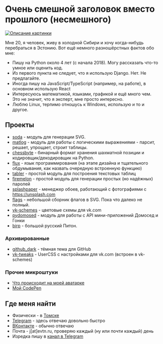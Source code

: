 # Очень смешной заголовок вместо прошлого (несмешного)

[![Описание картинки](https://github-readme-stats.vercel.app/api?username=evtn&count_private=true&show_icons=true&title_color=68f67b&bg_color=0d1117&hide_border=true&icon_color=fafafa&text_color=fafafa&include_all_commits=true)](https://github.com/anuraghazra/github-readme-stats)

Мне 20, я человек, живу в холодной Сибири и хочу когда-нибудь перебраться в Эстонию.
Вот ещё немного разношёрстных фактов обо мне:

* Пишу на Python около 4 лет (с начала 2018). Могу рассказать что-то умное или оценить код.
* Из первого пункта не следует, что я использую Django. Нет. Не предлагайте.
* Иногда пишу на JavaScript/TypeScript (например, на работе), в основном использую React
* Интересуюсь математикой, языками, графикой и ещё много чем. Это не значит, что я эксперт, мне просто интересно.
* Люблю Linux, терпимо отношусь к Windows, использую и то и другое.

## Проекты

* [soda](https://github.com/evtn/soda) - модуль для генерации SVG.
* [matlog](https://github.com/evtn/matlog) - модуль для работы с логическими выражениями - парсит, решает, упрощает, строит таблицы.
* [chessbyte](https://github.com/evtn/chessbyte) - бинарный формат хранения шахматной позиции и кодировщик/декодировщик на Python.
* [flux](https://vk.com/fluxbot) - язык программирования (на этапе дизайна и тщательного обдумывания, как назвать очередную встроенную функцию)
* [tabler](https://github.com/evtn/tabler) - простой модуль для построения текстовых таблиц
* [firemelon](https://github.com/evtn/firemelon) - простой модуль для генерации простых (но надёжных) паролей
* [splashpaper](https://github.com/evtn/splashpaper) - менеджер обоев, работающий с фотографиями с https://unsplash.com
* [flags](https://github.com/evtn/flags) - небольшой сборник флагов в SVG. Пока что далеко не полный.
* [vk-schemes](https://github.com/evtn/vk-schemes) - цветовые схемы для vk.com
* [pydomosed](https://github.com/evtn/pydomosed) - модуль для работы с API мини-приложений Домосед и Гонки
* [birp](https://github.com/evtn/birp) - большой русский Питон.

### Архивированные
* [github_dark](https://github.com/evtn/github-dark) - тёмная тема для GitHub
* [vk-tweaks](https://github.com/evtn/vk-tweaks) - UserCSS с настройками для vk.com (встроен в vk-schemes)

### Прочие микроштуки
* [Что происходит на моей аватарке](https://www.desmos.com/calculator/hnvg0vkk4f)
* [Мой CodePen](https://codepen.io/evtn)

## Где меня найти

* Физически - в [Томске](https://ru.wikipedia.org/wiki/%D0%A2%D0%BE%D0%BC%D1%81%D0%BA)
* [Telegram](https://t.me/aternative) - здесь отвечаю довольно быстро
* [ВКонтакте](https://vk.com/id197820576) - обычно отвечаю
* Почта - j\[at\]evtn.ru, проверяю каждый (ну или почти каждый) день
* Изредка пишу в [канал в Telegram](https://t.me/reta_e)
